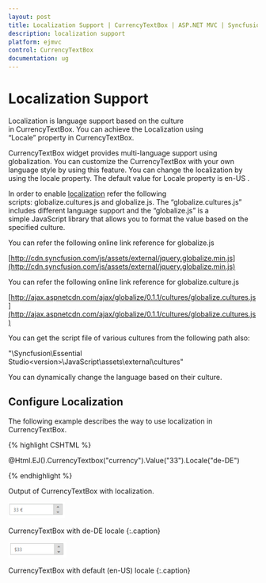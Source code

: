 ```yaml
---
layout: post
title: Localization Support | CurrencyTextBox | ASP.NET MVC | Syncfusion
description: localization support
platform: ejmvc
control: CurrencyTextBox
documentation: ug
---
```


# Localization Support

Localization is language support based on the culture in CurrencyTextBox. You can achieve the Localization using “Locale” property in CurrencyTextBox. 

CurrencyTextBox widget provides multi-language support using globalization. You can customize the CurrencyTextBox with your own language style by using this feature. You can change the localization by using the locale property. The default value for Locale property is en-US .

In order to enable [localization](http://help.syncfusion.com/aspnetmvc/currencytextboxes/localization-support) refer the following scripts: globalize.cultures.js and globalize.js. The “globalize.cultures.js” includes different language support and the “globalize.js” is a simple JavaScript library that allows you to format the value based on the specified culture.

You can refer the following online link reference for globalize.js

[http://cdn.syncfusion.com/js/assets/external/jquery.globalize.min.js](http://cdn.syncfusion.com/js/assets/external/jquery.globalize.min.js)

You can refer the following online link reference for globalize.culture.js

[http://ajax.aspnetcdn.com/ajax/globalize/0.1.1/cultures/globalize.cultures.js](http://ajax.aspnetcdn.com/ajax/globalize/0.1.1/cultures/globalize.cultures.js)

You can get the script file of various cultures from the following path also:

"<Installed Location>\Syncfusion\Essential Studio\<version>\JavaScript\assets\external\cultures"

You can dynamically change the language based on their culture.

## Configure Localization



The following example describes the way to use localization in CurrencyTextBox.

{% highlight CSHTML %}

@Html.EJ().CurrencyTextbox("currency").Value("33").Locale("de-DE")

{% endhighlight %}





Output of CurrencyTextBox with localization.



![](Localization-Support_images/Localization-Support_img1.png)

CurrencyTextBox with de-DE locale
{:.caption}


![](Localization-Support_images/Localization-Support_img2.png)

CurrencyTextBox with default (en-US) locale	
{:.caption}
